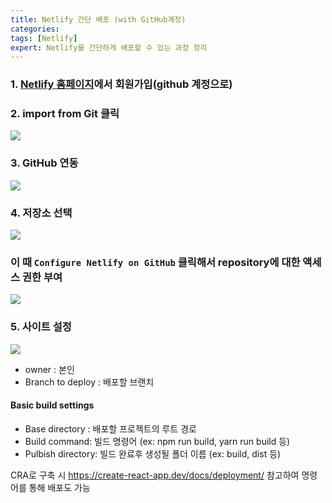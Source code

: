 ```yaml
---
title: Netlify 간단 배포 (with GitHub계정)
categories:
tags: [Netlify]
expert: Netlify를 간단하게 배포할 수 있는 과정 정리
---
```


### 1. [Netlify 홈페이지](https://app.netlify.com/)에서 회원가입(github 계정으로)

### 2. import from Git 클릭

![](https://images.velog.io/images/yeyo0x0/post/e0e20ae8-a7af-49ca-9475-15725ffe57fd/%E1%84%89%E1%85%B3%E1%84%8F%E1%85%B3%E1%84%85%E1%85%B5%E1%86%AB%E1%84%89%E1%85%A3%E1%86%BA%202022-03-02%20%E1%84%8B%E1%85%A9%E1%84%8C%E1%85%A5%E1%86%AB%209.58.56.png)

### 3. GitHub 연동

![](https://images.velog.io/images/yeyo0x0/post/73cf0d4f-66be-4de0-8080-084156499af9/%E1%84%89%E1%85%B3%E1%84%8F%E1%85%B3%E1%84%85%E1%85%B5%E1%86%AB%E1%84%89%E1%85%A3%E1%86%BA%202022-03-02%20%E1%84%8B%E1%85%A9%E1%84%8C%E1%85%A5%E1%86%AB%209.59.07.png)

### 4. 저장소 선택

![](https://images.velog.io/images/yeyo0x0/post/da33a6e1-eb85-46c7-81df-4f4041b9bda1/%E1%84%89%E1%85%B3%E1%84%8F%E1%85%B3%E1%84%85%E1%85%B5%E1%86%AB%E1%84%89%E1%85%A3%E1%86%BA%202022-03-02%20%E1%84%8B%E1%85%A9%E1%84%8C%E1%85%A5%E1%86%AB%209.58.06.png)

### 이 때 `Configure Netlify on GitHub` 클릭해서 repository에 대한 액세스 권한 부여

![](https://images.velog.io/images/yeyo0x0/post/689262d5-4a50-4116-8c00-bcdee74277e4/%E1%84%89%E1%85%B3%E1%84%8F%E1%85%B3%E1%84%85%E1%85%B5%E1%86%AB%E1%84%89%E1%85%A3%E1%86%BA%202022-03-02%20%E1%84%8B%E1%85%A9%E1%84%92%E1%85%AE%209.37.29.png)

### 5. 사이트 설정

![](https://images.velog.io/images/yeyo0x0/post/20b7098d-543a-410b-8144-f8c2c70db95f/%E1%84%89%E1%85%B3%E1%84%8F%E1%85%B3%E1%84%85%E1%85%B5%E1%86%AB%E1%84%89%E1%85%A3%E1%86%BA%202022-03-02%20%E1%84%8B%E1%85%A9%E1%84%92%E1%85%AE%205.06.22.png)

- owner : 본인
- Branch to deploy : 배포할 브랜치

#### Basic build settings

- Base directory : 배포할 프로젝트의 루트 경로
- Build command: 빌드 명령어 (ex: npm run build, yarn run build 등)
- Pulbish directory: 빌드 완료후 생성될 폴더 이름 (ex: build, dist 등)

CRA로 구축 시 https://create-react-app.dev/docs/deployment/ 참고하여 명령어를 통해 배포도 가능
